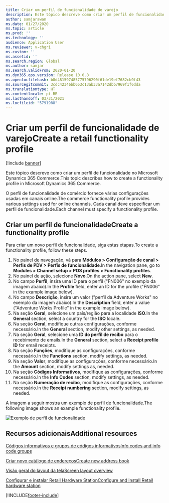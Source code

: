 ```yaml
---
title: Criar um perfil de funcionalidade de varejo
description: Este tópico descreve como criar um perfil de funcionalidade no Microsoft Dynamics 365 Commerce.
author: samjarawan
ms.date: 01/27/2020
ms.topic: article
ms.prod: ''
ms.technology: ''
audience: Application User
ms.reviewer: v-chgri
ms.custom: ''
ms.assetid: ''
ms.search.region: Global
ms.author: samjar
ms.search.validFrom: 2020-01-20
ms.dyn365.ops.version: Release 10.0.8
ms.openlocfilehash: b8d481597485775796290f61de19ef7682cb9f43
ms.sourcegitcommit: 3cdc42346bb653c13ab33a7142dbb7969f1f6dda
ms.translationtype: HT
ms.contentlocale: pt-BR
ms.lasthandoff: 03/31/2021
ms.locfileid: "5791988"
---
```

# <a name="create-a-retail-functionality-profile"></a><span data-ttu-id="c48e3-103">Criar um perfil de funcionalidade de varejo</span><span class="sxs-lookup"><span data-stu-id="c48e3-103">Create a retail functionality profile</span></span>

[!include [banner](includes/banner.md)]

<span data-ttu-id="c48e3-104">Este tópico descreve como criar um perfil de funcionalidade no Microsoft Dynamics 365 Commerce.</span><span class="sxs-lookup"><span data-stu-id="c48e3-104">This topic describes how to create a functionality profile in Microsoft Dynamics 365 Commerce.</span></span>

<span data-ttu-id="c48e3-105">O perfil de funcionalidade de comércio fornece várias configurações usadas em canais online.</span><span class="sxs-lookup"><span data-stu-id="c48e3-105">The commerce functionality profile provides various settings used for online channels.</span></span> <span data-ttu-id="c48e3-106">Cada canal deve especificar um perfil de funcionalidade.</span><span class="sxs-lookup"><span data-stu-id="c48e3-106">Each channel must specify a functionality profile.</span></span>

## <a name="create-a-functionality-profile"></a><span data-ttu-id="c48e3-107">Criar um perfil de funcionalidade</span><span class="sxs-lookup"><span data-stu-id="c48e3-107">Create a functionality profile</span></span>

<span data-ttu-id="c48e3-108">Para criar um novo perfil de funcionalidade, siga estas etapas.</span><span class="sxs-lookup"><span data-stu-id="c48e3-108">To create a functionality profile, follow these steps.</span></span>

1. <span data-ttu-id="c48e3-109">No painel de navegação, vá para **Módulos \> Configuração de canal \> Perfis de PDV \> Perfis de funcionalidade**.</span><span class="sxs-lookup"><span data-stu-id="c48e3-109">In the navigation pane, go to **Modules \> Channel setup \> POS profiles \> Functionality profiles**.</span></span>
1. <span data-ttu-id="c48e3-110">No painel de ação, selecione **Novo**.</span><span class="sxs-lookup"><span data-stu-id="c48e3-110">On the action pane, select **New**.</span></span>
1. <span data-ttu-id="c48e3-111">No campo **Perfil**, insira uma ID para o perfil ("FN006" no exemplo da imagem abaixo).</span><span class="sxs-lookup"><span data-stu-id="c48e3-111">In the **Profile** field, enter an ID for the profile ("FN006" in the example image below).</span></span>
1. <span data-ttu-id="c48e3-112">No campo **Descrição**, insira um valor ("perfil da Adventure Works" no exemplo da imagem abaixo).</span><span class="sxs-lookup"><span data-stu-id="c48e3-112">In the **Description** field, enter a value ("Adventure Works Profile" in the example image below).</span></span>
1. <span data-ttu-id="c48e3-113">Na seção **Geral**, selecione um país/região para a localidade **ISO**.</span><span class="sxs-lookup"><span data-stu-id="c48e3-113">In the **General** section, select a country for the **ISO** locale.</span></span>
1. <span data-ttu-id="c48e3-114">Na seção **Geral**, modifique outras configurações, conforme necessário.</span><span class="sxs-lookup"><span data-stu-id="c48e3-114">In the **General** section, modify other settings, as needed.</span></span>
1. <span data-ttu-id="c48e3-115">Na seção **Geral**, selecione uma **ID do perfil de recibo** para o recebimento de emails.</span><span class="sxs-lookup"><span data-stu-id="c48e3-115">In the **General** section, select a **Receipt profile ID** for email receipts.</span></span>
1. <span data-ttu-id="c48e3-116">Na seção **Funções**, modifique as configurações, conforme necessário.</span><span class="sxs-lookup"><span data-stu-id="c48e3-116">In the **Functions** section, modify settings, as needed.</span></span>
1. <span data-ttu-id="c48e3-117">Na seção **Valor**, modifique as configurações, conforme necessário.</span><span class="sxs-lookup"><span data-stu-id="c48e3-117">In the **Amount** section, modify settings as, needed.</span></span>
1. <span data-ttu-id="c48e3-118">Na seção **Códigos Informativos**, modifique as configurações, conforme necessário.</span><span class="sxs-lookup"><span data-stu-id="c48e3-118">In the **Info Codes** section, modify settings, as needed.</span></span>
1. <span data-ttu-id="c48e3-119">Na seção **Numeração de recibo**, modifique as configurações, conforme necessário.</span><span class="sxs-lookup"><span data-stu-id="c48e3-119">In the **Receipt numbering** section, modify settings, as needed.</span></span> 
  
<span data-ttu-id="c48e3-120">A imagem a seguir mostra um exemplo de perfil de funcionalidade.</span><span class="sxs-lookup"><span data-stu-id="c48e3-120">The following image shows an example functionality profile.</span></span>
  
![Exemplo de perfil de funcionalidade](media/retail-functionality-profile.png)

## <a name="additional-resources"></a><span data-ttu-id="c48e3-122">Recursos adicionais</span><span class="sxs-lookup"><span data-stu-id="c48e3-122">Additional resources</span></span>

[<span data-ttu-id="c48e3-123">Códigos informativos e grupos de códigos informativos</span><span class="sxs-lookup"><span data-stu-id="c48e3-123">Info codes and info code groups</span></span>](info-codes-retail.md)           

[<span data-ttu-id="c48e3-124">Criar novo catálogo de endereços</span><span class="sxs-lookup"><span data-stu-id="c48e3-124">Create new address book</span></span>](new-address-book.md) 

[<span data-ttu-id="c48e3-125">Visão geral do layout da tela</span><span class="sxs-lookup"><span data-stu-id="c48e3-125">Screen layout overview</span></span>](pos-screen-layouts.md)       

[<span data-ttu-id="c48e3-126">Configurar e instalar Retail Hardware Station</span><span class="sxs-lookup"><span data-stu-id="c48e3-126">Configure and install Retail hardware station</span></span>](retail-hardware-station-configuration-installation.md) 


[!INCLUDE[footer-include](../includes/footer-banner.md)]
